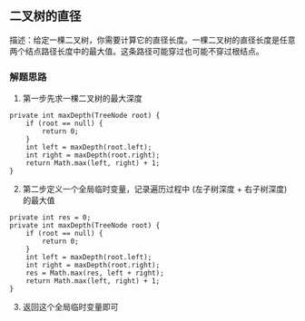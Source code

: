 ## 二叉树的直径
描述：给定一棵二叉树，你需要计算它的直径长度。一棵二叉树的直径长度是任意两个结点路径长度中的最大值。这条路径可能穿过也可能不穿过根结点。
### 解题思路
1. 第一步先求一棵二叉树的最大深度
```
private int maxDepth(TreeNode root) {
    if (root == null) {
        return 0;
    }
    int left = maxDepth(root.left);
    int right = maxDepth(root.right);
    return Math.max(left, right) + 1;
}
```
2. 第二步定义一个全局临时变量，记录遍历过程中 (左子树深度 + 右子树深度) 的最大值
```
private int res = 0;
private int maxDepth(TreeNode root) {
    if (root == null) {
        return 0;
    }
    int left = maxDepth(root.left);
    int right = maxDepth(root.right);
    res = Math.max(res, left + right);
    return Math.max(left, right) + 1;
}
```
3. 返回这个全局临时变量即可
